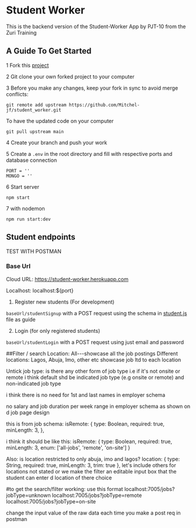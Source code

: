 # Student Worker
This is the backend version of the Student-Worker App by PJT-10 from the Zuri Training

## A Guide To Get Started
1 Fork this [project](https://github.com/Mitchel-jf/student_worker/)

2 Git clone your own forked project to your computer

3 Before you make any changes, keep your fork in sync to avoid merge conflicts:
```
git remote add upstream https://github.com/Mitchel-jf/student_worker.git
```
To have the updated code on your computer 
```
git pull upstream main
```
4 Create your branch and push your work

5 Create a `.env` in the root directory and fill with respective ports and database connection
```
PORT = ''
MONGO = ''
```
6 Start server 
```
npm start
```
7 with nodemon
```
npm run start:dev
```

## Student endpoints

TEST WITH POSTMAN

### Base Url

Cloud URL: https://student-worker.herokuapp.com

Localhost: localhost:${port}

1. Register new students (For development)

`baseUrl/studentSignup` with a POST request using the schema in [student.js](https://github.com/Mitchel-jf/student_worker/blob/main/src/models/student.js) file as guide


2. Login (for only registered students)

`baseUrl/studentLogin` with a POST request using just email and password


##Filter / search
Location: All---showcase all the job postings
Different locations: Lagos, Abuja, Imo, other etc showcase job ltd to each location

Untick job type:
is there any other form of job type i.e if it's not onsite or remote
i think default shd be indicated job type (e.g onsite or remote) and non-indicated job type

i think there is no need for 1st and last names in employer schema

no salary and job duration per week range in employer schema
as shown on d job page design

this is from job schema:
 isRemote: {
            type: Boolean,
            required: true,
            minLength: 3,
        },

i think it should be like this:
isRemote: {
          type: Boolean,
          required: true,
          minLength: 3,
          enum: ['all-jobs', 'remote', 'on-site']
}

Also:
is location restricted to only abuja, imo and lagos?
 location: {
            type: String,
            required: true,
            minLength: 3,
            trim: true
        },
let's include others for locations not stated or we
make the filter an editable input box that the student
can enter d location of there choice

#to get the search/filter working:
use this format
localhost:7005/jobs?jobType=unknown
localhost:7005/jobs?jobType=remote
localhost:7005/jobs?jobType=on-site

change the input value of the raw data each 
time you make a post req in postman



